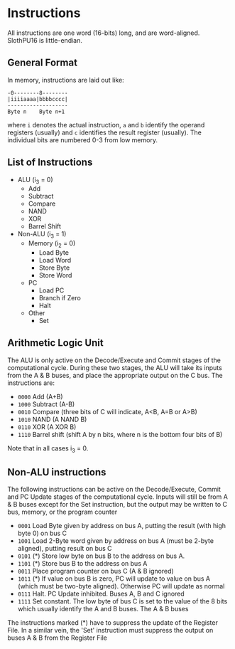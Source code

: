 # Instructions

All instructions are one word (16-bits) long, and are word-aligned.
SlothPU16 is little-endian.

## General Format

In memory, instructions are laid out like:

```
-0--------8--------
|iiiiaaaa|bbbbcccc|
-------------------
Byte n    Byte n+1
```
where `i` denotes the actual instruction, `a` and `b` identify the operand registers (usually) and `c` identifies the result register (usually).
The individual bits are numbered 0-3 from low memory.

## List of Instructions

* ALU (i<sub>3</sub> = 0)
    - Add
    - Subtract
    - Compare
    - NAND
    - XOR
    - Barrel Shift
* Non-ALU (i<sub>3</sub> = 1)
    - Memory (i<sub>2</sub> = 0)
        - Load Byte
        - Load Word
        - Store Byte
        - Store Word
    - PC
        - Load PC
        - Branch if Zero
        - Halt
    - Other
        - Set

## Arithmetic Logic Unit

The ALU is only active on the Decode/Execute and Commit stages of the computational cycle.
During these two stages, the ALU will take its inputs from the A & B buses, and place the appropriate output on the C bus.
The instructions are:

- `0000` Add (A+B)
- `1000` Subtract  (A-B)
- `0010` Compare (three bits of C will indicate, A<B, A=B or A>B)
- `1010` NAND (A NAND B)
- `0110` XOR (A XOR B)
- `1110` Barrel shift (shift A by n bits, where n is the bottom four bits of B)

Note that in all cases i<sub>3</sub> = 0.

## Non-ALU instructions

The following instructions can be active on the Decode/Execute, Commit and PC Update stages of the computational cycle.
Inputs will still be from A & B buses except for the Set instruction, but the output may be written to C bus, memory, or the program counter

- `0001` Load Byte given by address on bus A, putting the result (with high byte 0) on bus C
- `1001` Load 2-Byte word given by address on bus A (must be 2-byte aligned), putting result on bus C
- `0101` (*) Store low byte on bus B to the address on bus A.
- `1101` (*) Store bus B to the address on bus A
- `0011` Place program counter on bus C (A & B ignored)
- `1011` (*) If value on bus B is zero, PC will update to value on bus A (which must be two-byte aligned). Otherwise PC will update as normal
- `0111` Halt. PC Update inhibited. Buses A, B and C ignored
- `1111` Set constant. The low byte of bus C is set to the value of the 8 bits which usually identify the A and B buses. The A & B buses

The instructions marked (*) have to suppress the update of the Register File. In a similar vein, the 'Set' instruction must suppress the output on buses A & B from the Register File